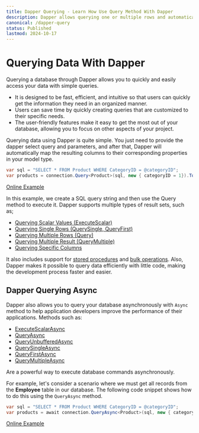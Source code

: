 ```yaml
---
title: Dapper Querying - Learn How Use Query Method With Dapper
description: Dapper allows querying one or multiple rows and automatically map au the retrieved result to your model type. Learn more about available querying options.
canonical: /dapper-query
status: Published
lastmod: 2024-10-17
---
```


# Querying Data With Dapper

Querying a database through Dapper allows you to quickly and easily access your data with simple queries. 

 - It is designed to be fast, efficient, and intuitive so that users can quickly get the information they need in an organized manner. 
 - Users can save time by quickly creating queries that are customized to their specific needs. 
 - The user-friendly features make it easy to get the most out of your database, allowing you to focus on other aspects of your project. 

Querying data using Dapper is quite simple. You just need to provide the dapper select query and parameters, and after that, Dapper will automatically map the resulting columns to their corresponding properties in your model type. 

```csharp
var sql = "SELECT * FROM Product WHERE CategoryID = @categoryID";
var products = connection.Query<Product>(sql, new { categoryID = 1}).ToList();
```

[Online Example](https://dotnetfiddle.net/X7EBtc)

In this example, we create a SQL query string and then use the Query method to execute it. Dapper supports multiple types of result sets, such as;

- [Querying Scalar Values (ExecuteScalar)](/dapper-query/selecting-scalar-values)
- [Querying Single Rows (QuerySingle, QueryFirst)](/dapper-query/selecting-single-rows)
- [Querying Multiple Rows (Query)](/dapper-query/selecting-multiple-rows)
- [Querying Multiple Result (QueryMultiple)](/dapper-query/selecting-multiple-results)
- [Querying Specific Columns](/dapper-query/selecting-specific-columns)

It also includes support for [stored procedures](/stored-procedures) and [bulk operations](/bulk-operations). Also, Dapper makes it possible to query data efficiently with little code, making the development process faster and easier.

## Dapper Querying Async

Dapper also allows you to query your database asynchronously with `Async` method to help application developers improve the performance of their applications. Methods such as:

- [ExecuteScalarAsync](/dapper-query/selecting-scalar-values#dapper-executescalarasync)
- [QueryAsync](/dapper-query/selecting-multiple-rows#dapper-queryasync)
- [QueryUnbufferedAsync](/dapper-query/selecting-unbuffered-async)
- [QuerySingleAsync](/dapper-query/selecting-single-rows#dapper-querysingleasync)
- [QueryFirstAsync](/dapper-query/selecting-single-rows#dapper-queryfirstasync)
- [QueryMultipleAsync](/dapper-query/selecting-multiple-results#dapper-querymultipleasync)

Are a powerful way to execute database commands asynchronously.


For example, let's consider a scenario where we must get all records from the **Employee** table in our database. The following code snippet shows how to do this using the `QueryAsync` method.

```csharp
var sql = "SELECT * FROM Product WHERE CategoryID = @categoryID";
var products = await connection.QueryAsync<Product>(sql, new { categoryID = 1});
```

[Online Example](https://dotnetfiddle.net/OzwY7O)